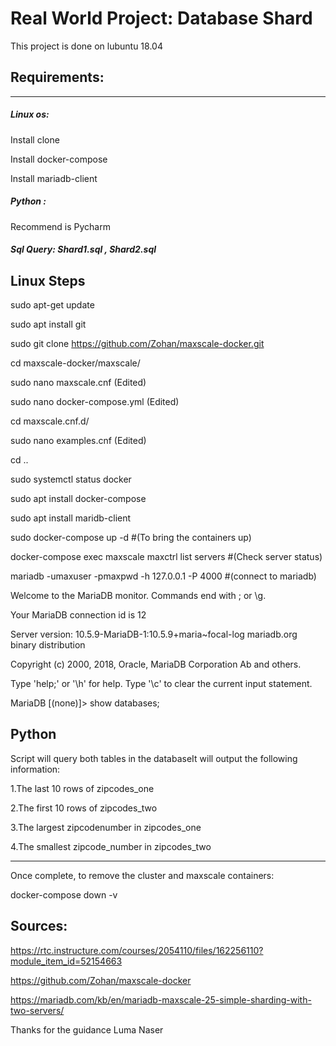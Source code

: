 # Real World Project: Database Shard

This project is done on lubuntu 18.04
	
## Requirements:

---
##### Linux os: 

Install clone 

Install docker-compose

Install mariadb-client


##### Python  : 

Recommend is Pycharm


##### Sql Query: Shard1.sql , Shard2.sql



## Linux Steps

sudo apt-get update

sudo apt install git

sudo git clone https://github.com/Zohan/maxscale-docker.git

cd maxscale-docker/maxscale/

sudo nano maxscale.cnf (Edited)

sudo nano docker-compose.yml (Edited)

cd maxscale.cnf.d/

sudo nano examples.cnf (Edited)

cd ..

sudo systemctl status docker

sudo apt install docker-compose

sudo apt install maridb-client

sudo docker-compose up -d #(To bring the containers up)

docker-compose exec maxscale maxctrl list servers #(Check server status)

mariadb -umaxuser -pmaxpwd -h 127.0.0.1 -P 4000 #(connect to mariadb)

Welcome to the MariaDB monitor.  Commands end with ; or \g.

Your MariaDB connection id is 12

Server version: 10.5.9-MariaDB-1:10.5.9+maria~focal-log mariadb.org binary distribution

Copyright (c) 2000, 2018, Oracle, MariaDB Corporation Ab and others.

Type 'help;' or '\h' for help. Type '\c' to clear the current input statement.

MariaDB [(none)]> show databases;


## Python

Script will query both tables in the databaseIt will output the following information:

1.The last 10 rows of zipcodes_one

2.The first 10 rows of zipcodes_two

3.The largest zipcodenumber in zipcodes_one

4.The smallest zipcode_number in zipcodes_two


---

Once complete, to remove the cluster and maxscale containers:


docker-compose down -v



## Sources:

https://rtc.instructure.com/courses/2054110/files/162256110?module_item_id=52154663

https://github.com/Zohan/maxscale-docker

https://mariadb.com/kb/en/mariadb-maxscale-25-simple-sharding-with-two-servers/

Thanks for the guidance Luma Naser
